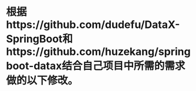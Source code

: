# 根据https://github.com/dudefu/DataX-SpringBoot和https://github.com/huzekang/springboot-datax结合自己项目中所需的需求做的以下修改。
